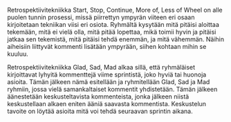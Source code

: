 Retrospektiivitekniikka Start, Stop, Continue, More of, Less of Wheel on alle puolen tunnin prosessi, missä piirrettyn ympyrän viiteen eri osaan kirjoitetaan tekniikan viisi eri osiota. Ryhmältä kysytään mitä pitäisi aloittaa tekemään, mitä ei vielä olla, mitä pitää lopettaa, mikä toimii hyvin ja pitäisi jatkaa sen tekemistä, mitä pitäisi tehdä enemmän, ja mitä vähemmän. Näihin aiheisiin liittyvät kommenti lisätään ympyrään, siihen kohtaan mihin se kuuluu.

Retrospektiivitekniikka Glad, Sad, Mad alkaa sillä, että ryhmäläiset kirjoittavat lyhyitä kommenttejä viime sprintistä, joko hyviä tai huonoja asioita. Tämän jälkeen nämä esitellään ja ryhmitellään Glad, Sad ja Mad ryhmiin, jossa vielä samankaltaiset kommentit yhdistetään. Tämän jälkeen äänestetään keskusteltavista kommenteista, jonka jälkeen niistä keskustellaan alkaen eniten ääniä saavasta kommentista. Keskustelun tavoite on löytää asioita mitä voi tehdä seuraavan sprintin aikana.
